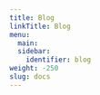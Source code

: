 ```yaml
---
title: Blog
linkTitle: Blog
menu:
  main:
  sidebar:
    identifier: blog
weight: -250
slug: docs
---
```

